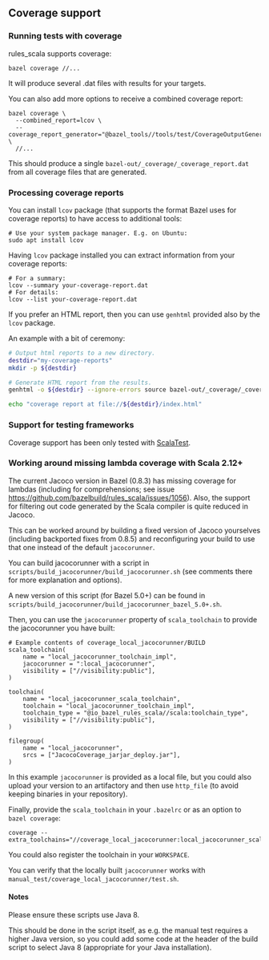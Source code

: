 ## Coverage support

### Running tests with coverage

rules_scala supports coverage:

```
bazel coverage //...
```

It will produce several .dat files with results for your targets.

You can also add more options to receive a combined coverage report:

```
bazel coverage \
  --combined_report=lcov \
  --coverage_report_generator="@bazel_tools//tools/test/CoverageOutputGenerator/java/com/google/devtools/coverageoutputgenerator:Main" \
  //...
```

This should produce a single `bazel-out/_coverage/_coverage_report.dat` from all coverage files that are generated.

### Processing coverage reports

You can install `lcov` package (that supports the format Bazel uses for coverage reports) to have access to additional tools:

```
# Use your system package manager. E.g. on Ubuntu:
sudo apt install lcov
```

Having `lcov` package installed you can extract information from your coverage reports:

```
# For a summary:
lcov --summary your-coverage-report.dat
# For details:
lcov --list your-coverage-report.dat
```

If you prefer an HTML report, then you can use `genhtml` provided also by the `lcov` package.

An example with a bit of ceremony:

```bash
# Output html reports to a new directory.
destdir="my-coverage-reports"
mkdir -p ${destdir}

# Generate HTML report from the results.
genhtml -o ${destdir} --ignore-errors source bazel-out/_coverage/_coverage_report.dat

echo "coverage report at file://${destdir}/index.html"

```

### Support for testing frameworks

Coverage support has been only tested with [ScalaTest](http://www.scalatest.org/).

### Working around missing lambda coverage with Scala 2.12+

The current Jacoco version in Bazel (0.8.3) has missing coverage for lambdas
(including for comprehensions; see issue https://github.com/bazelbuild/rules_scala/issues/1056). Also, the support for
filtering out code generated by the Scala compiler is quite reduced in Jacoco.

This can be worked around by building a fixed version of Jacoco yourselves (including backported fixes from 0.8.5) and reconfiguring your
build to use that one instead of the default `jacocorunner`.

You can build jacocorunner with a script in `scripts/build_jacocorunner/build_jacocorunner.sh` (see comments there for more explanation and options).

A new version of this script (for Bazel 5.0+) can be found in `scripts/build_jacocorunner/build_jacocorunner_bazel_5.0+.sh`.

Then, you can use the `jacocorunner` property of `scala_toolchain` to provide the jacocorunner you have built:

```
# Example contents of coverage_local_jacocorunner/BUILD
scala_toolchain(
    name = "local_jacocorunner_toolchain_impl",
    jacocorunner = ":local_jacocorunner",
    visibility = ["//visibility:public"],
)

toolchain(
    name = "local_jacocorunner_scala_toolchain",
    toolchain = "local_jacocorunner_toolchain_impl",
    toolchain_type = "@io_bazel_rules_scala//scala:toolchain_type",
    visibility = ["//visibility:public"],
)

filegroup(
    name = "local_jacocorunner",
    srcs = ["JacocoCoverage_jarjar_deploy.jar"],
)
```

In this example `jacocorunner` is provided as a local file, but you could also upload your version to an artifactory and then use `http_file` (to avoid
keeping binaries in your repository).

Finally, provide the `scala_toolchain` in your `.bazelrc` or as an option to `bazel coverage`:

```
coverage --extra_toolchains="//coverage_local_jacocorunner:local_jacocorunner_scala_toolchain"
```

You could also register the toolchain in your `WORKSPACE`.

You can verify that the locally built `jacocorunner` works with `manual_test/coverage_local_jacocorunner/test.sh`.

#### Notes

Please ensure these scripts use Java 8.

This should be done in the script itself, as e.g. the manual test requires a higher Java version, so you could add some
code at the header of the build script to select Java 8 (appropriate for your Java installation).
